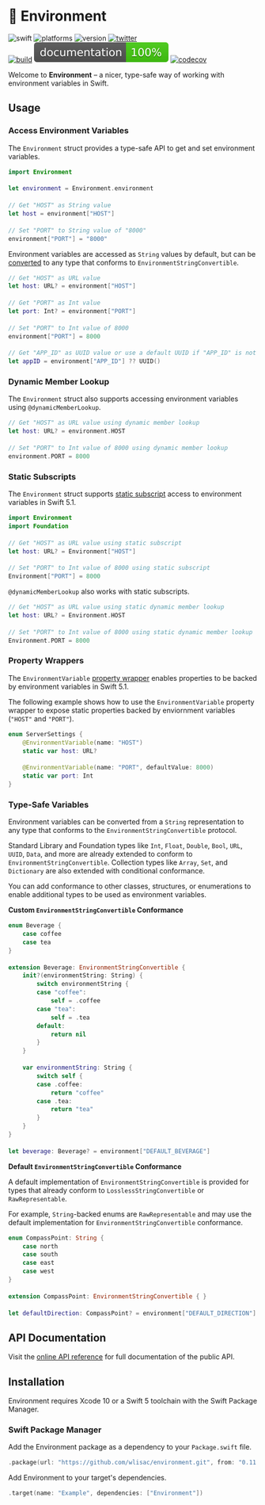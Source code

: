 # 🌳 Environment

![swift](https://img.shields.io/badge/Swift-5.0%20%7C%205.1-orange.svg)
![platforms](https://img.shields.io/badge/platforms-macOS%20%7C%20Linux%20%7C%20iOS%20%7C%20tvOS%20%7C%20watchOS-lightgrey.svg)
![version](https://img.shields.io/badge/version-0.11.1-blue.svg)
[![twitter](https://img.shields.io/badge/twitter-@wlisac-blue.svg)](https://twitter.com/wlisac)
<br>
[![build](https://travis-ci.com/wlisac/environment.svg?branch=master)](https://travis-ci.com/wlisac/environment)
[![jazzy](https://raw.githubusercontent.com/wlisac/environment/gh-pages/badge.svg?sanitize=true)](https://wlisac.github.io/environment/Structs/Environment.html)
[![codecov](https://img.shields.io/codecov/c/github/wlisac/environment)](https://codecov.io/gh/wlisac/environment)

Welcome to **Environment** – a nicer, type-safe way of working with environment variables in Swift.

## Usage

### Access Environment Variables

The `Environment` struct provides a type-safe API to get and set environment variables.

```swift
import Environment

let environment = Environment.environment

// Get "HOST" as String value
let host = environment["HOST"]

// Set "PORT" to String value of "8000"
environment["PORT"] = "8000"
```

Environment variables are accessed as `String` values by default, but can be [converted](#type-safe-variables) to any type that conforms to `EnvironmentStringConvertible`.

```swift
// Get "HOST" as URL value
let host: URL? = environment["HOST"]

// Get "PORT" as Int value
let port: Int? = environment["PORT"]

// Set "PORT" to Int value of 8000
environment["PORT"] = 8000

// Get "APP_ID" as UUID value or use a default UUID if "APP_ID" is not set
let appID = environment["APP_ID"] ?? UUID()
```

### Dynamic Member Lookup

The `Environment` struct also supports accessing environment variables using `@dynamicMemberLookup`.

```swift
// Get "HOST" as URL value using dynamic member lookup
let host: URL? = environment.HOST

// Set "PORT" to Int value of 8000 using dynamic member lookup
environment.PORT = 8000
```

### Static Subscripts

The `Environment` struct supports [static subscript](https://github.com/apple/swift-evolution/blob/master/proposals/0254-static-subscripts.md) access to environment variables in Swift 5.1.

```swift
import Environment
import Foundation

// Get "HOST" as URL value using static subscript
let host: URL? = Environment["HOST"]

// Set "PORT" to Int value of 8000 using static subscript
Environment["PORT"] = 8000
```

`@dynamicMemberLookup` also works with static subscripts.

```swift
// Get "HOST" as URL value using static dynamic member lookup
let host: URL? = Environment.HOST

// Set "PORT" to Int value of 8000 using static dynamic member lookup
Environment.PORT = 8000
```

### Property Wrappers

The `EnvironmentVariable` [property wrapper](https://github.com/apple/swift-evolution/blob/master/proposals/0258-property-wrappers.md) enables properties to be backed by environment variables in Swift 5.1.

The following example shows how to use the `EnvironmentVariable` property wrapper to expose static properties backed by enviornment variables (`"HOST"` and `"PORT"`).

```swift
enum ServerSettings {
    @EnvironmentVariable(name: "HOST")
    static var host: URL?
    
    @EnvironmentVariable(name: "PORT", defaultValue: 8000)
    static var port: Int
}
```

### Type-Safe Variables

Environment variables can be converted from a `String` representation to any type that conforms to the `EnvironmentStringConvertible` protocol.

Standard Library and Foundation types like `Int`, `Float`, `Double`, `Bool`, `URL`, `UUID`, `Data`, and more are already extended to conform to `EnvironmentStringConvertible`. Collection types like  `Array`, `Set`, and `Dictionary` are also extended with conditional conformance.

You can add conformance to other classes, structures, or enumerations to enable additional types to be used as environment variables.

**Custom `EnvironmentStringConvertible` Conformance**

```swift
enum Beverage {
    case coffee
    case tea
}

extension Beverage: EnvironmentStringConvertible {
    init?(environmentString: String) {
        switch environmentString {
        case "coffee":
            self = .coffee
        case "tea":
            self = .tea
        default:
            return nil
        }
    }
    
    var environmentString: String {
        switch self {
        case .coffee:
            return "coffee"
        case .tea:
            return "tea"
        }
    }
}

let beverage: Beverage? = environment["DEFAULT_BEVERAGE"]
```

**Default `EnvironmentStringConvertible` Conformance**

A default implementation of `EnvironmentStringConvertible` is provided for types that already conform to `LosslessStringConvertible` or `RawRepresentable`.

For example, `String`-backed enums are `RawRepresentable` and may use the default implementation for `EnvironmentStringConvertible` conformance.

```swift
enum CompassPoint: String {
    case north
    case south
    case east
    case west
}

extension CompassPoint: EnvironmentStringConvertible { }

let defaultDirection: CompassPoint? = environment["DEFAULT_DIRECTION"]
```

## API Documentation

Visit the [online API reference](https://wlisac.github.io/environment/Structs/Environment.html) for full documentation of the public API.

## Installation

Environment requires Xcode 10 or a Swift 5 toolchain with the Swift Package Manager. 

### Swift Package Manager

Add the Environment package as a dependency to your `Package.swift` file.

```swift
.package(url: "https://github.com/wlisac/environment.git", from: "0.11.1")
```

Add Environment to your target's dependencies.

```swift
.target(name: "Example", dependencies: ["Environment"])
```
